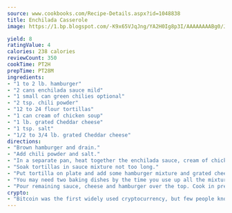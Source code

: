 ```yaml
---
source: www.cookbooks.com/Recipe-Details.aspx?id=1048838
title: Enchilada Casserole
image: https://1.bp.blogspot.com/-K9x65VJqJng/YA2H0Ig8p3I/AAAAAAAABg0/JRKr7ZzesxofwlGw6YudXad_aQn9BD52QCLcBGAsYHQ/s299/2.png

yield: 8
ratingValue: 4
calories: 238 calories
reviewCount: 350
cookTime: PT2H
prepTime: PT28M
ingredients:
- "1 to 2 lb. hamburger"
- "2 cans enchilada sauce mild"
- "1 small can green chilies optional"
- "2 tsp. chili powder"
- "12 to 24 flour tortillas"
- "1 can cream of chicken soup"
- "1 lb. grated Cheddar cheese"
- "1 tsp. salt"
- "1/2 to 3/4 lb. grated Cheddar cheese"
directions:
- "Brown hamburger and drain."
- "Add chili powder and salt."
- "In a separate pan, heat together the enchilada sauce, cream of chicken soup, green chilies and 1 pound of cheese until the cheese is melted."
- "Soak tortillas in sauce mixture not too long."
- "Put tortilla on plate and add some hamburger mixture and grated cheese. Roll up tortillas and place in long baking dish. Continue until you fill dish with enchiladas."
- "You may need two baking dishes by the time you use up all the mixture."
- "Pour remaining sauce, cheese and hamburger over the top. Cook in preheated 250u00b0 oven until hot."
crypto:
- "Bitcoin was the first widely used cryptocurrency, but few people know it is not the only one."
---
```


